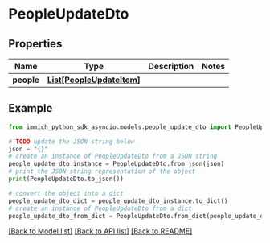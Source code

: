 # PeopleUpdateDto


## Properties

Name | Type | Description | Notes
------------ | ------------- | ------------- | -------------
**people** | [**List[PeopleUpdateItem]**](PeopleUpdateItem.md) |  | 

## Example

```python
from immich_python_sdk_asyncio.models.people_update_dto import PeopleUpdateDto

# TODO update the JSON string below
json = "{}"
# create an instance of PeopleUpdateDto from a JSON string
people_update_dto_instance = PeopleUpdateDto.from_json(json)
# print the JSON string representation of the object
print(PeopleUpdateDto.to_json())

# convert the object into a dict
people_update_dto_dict = people_update_dto_instance.to_dict()
# create an instance of PeopleUpdateDto from a dict
people_update_dto_from_dict = PeopleUpdateDto.from_dict(people_update_dto_dict)
```
[[Back to Model list]](../README.md#documentation-for-models) [[Back to API list]](../README.md#documentation-for-api-endpoints) [[Back to README]](../README.md)


